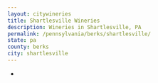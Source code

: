 ```yaml
---
layout: citywineries
title: Shartlesville Wineries
description: Wineries in Shartlesville, PA
permalink: /pennsylvania/berks/shartlesville/
state: pa
county: berks
city: shartlesville
---
```

-
